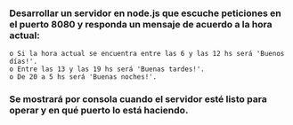 ### Desarrollar un servidor en node.js que escuche peticiones en el puerto 8080 y responda un mensaje de acuerdo a la hora actual: 

	o Si la hora actual se encuentra entre las 6 y las 12 hs será 'Buenos días!'.
	o Entre las 13 y las 19 hs será 'Buenas tardes!'. 
	o De 20 a 5 hs será 'Buenas noches!'.

### Se mostrará por consola cuando el servidor esté listo para operar y en qué puerto lo está haciendo.
